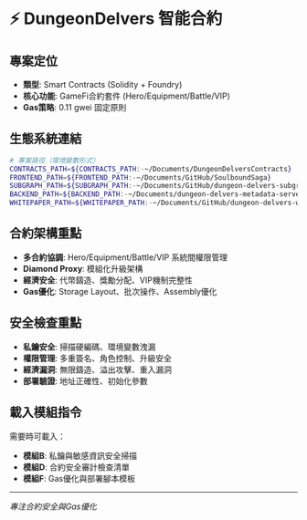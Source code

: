 # ⚡ DungeonDelvers 智能合約

## 專案定位
- **類型**: Smart Contracts (Solidity + Foundry)
- **核心功能**: GameFi合約套件 (Hero/Equipment/Battle/VIP)
- **Gas策略**: 0.11 gwei 固定原則

## 生態系統連結
```bash
# 專案路徑（環境變數形式）
CONTRACTS_PATH=${CONTRACTS_PATH:-~/Documents/DungeonDelversContracts}         # 當前專案
FRONTEND_PATH=${FRONTEND_PATH:-~/Documents/GitHub/SoulboundSaga}              # React 前端
SUBGRAPH_PATH=${SUBGRAPH_PATH:-~/Documents/GitHub/dungeon-delvers-subgraph}   # 子圖
BACKEND_PATH=${BACKEND_PATH:-~/Documents/dungeon-delvers-metadata-server}     # Node.js API
WHITEPAPER_PATH=${WHITEPAPER_PATH:-~/Documents/GitHub/dungeon-delvers-whitepaper} # 白皮書
```

## 合約架構重點
- **多合約協調**: Hero/Equipment/Battle/VIP 系統間權限管理
- **Diamond Proxy**: 模組化升級架構
- **經濟安全**: 代幣鑄造、獎勵分配、VIP機制完整性
- **Gas優化**: Storage Layout、批次操作、Assembly優化

## 安全檢查重點
- **私鑰安全**: 掃描硬編碼、環境變數洩漏
- **權限管理**: 多重簽名、角色控制、升級安全
- **經濟漏洞**: 無限鑄造、溢出攻擊、重入漏洞
- **部署驗證**: 地址正確性、初始化參數

## 載入模組指令
需要時可載入：
- **模組B**: 私鑰與敏感資訊安全掃描
- **模組D**: 合約安全審計檢查清單
- **模組F**: Gas優化與部署腳本模板

---
*專注合約安全與Gas優化*